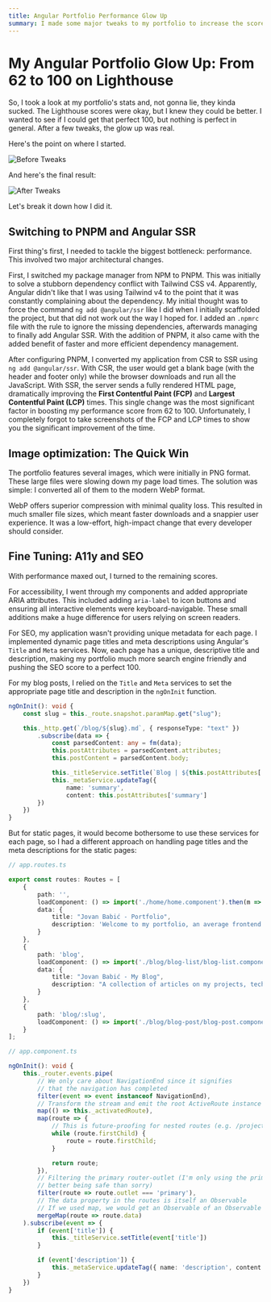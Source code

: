 ```yaml
---
title: Angular Portfolio Performance Glow Up
summary: I made some major tweaks to my portfolio to increase the scores on my Lighthouse reports
---
```


# My Angular Portfolio Glow Up: From 62 to 100 on Lighthouse

So, I took a look at my portfolio's stats and, not gonna lie, they kinda sucked. The Lighthouse scores were okay, but I knew they could be better. I wanted to see if I could get that perfect 100, but nothing is perfect in general. After a few tweaks, the glow up was real.

Here's the point on where I started.

![Before Tweaks](/blog/images/before-tweaks.webp)

And here's the final result:

![After Tweaks](/blog/images/after-tweaks.webp)

Let's break it down how I did it.

## Switching to PNPM and Angular SSR

First thing's first, I needed to tackle the biggest bottleneck: performance. This involved two major architectural changes.

First, I switched my package manager from NPM to PNPM. This was initially to solve a stubborn dependency conflict with Tailwind CSS v4. Apparently, Angular didn't like that I was using Tailwind v4 to the point that it was constantly complaining about the dependency. My initial thought was to force the command `ng add @angular/ssr` like I did when I initially scaffolded the project, but that did not work out the way I hoped for. I added an `.npmrc` file with the rule to ignore the missing dependencies, afterwards managing to finally add Angular SSR. With the addition of PNPM, it also came with the added benefit of faster and more efficient dependency management.

After configuring PNPM, I converted my application from CSR to SSR using `ng add @angular/ssr`. With CSR, the user would get a blank bage (with the header and footer only) while the browser downloads and run all the JavaScript. With SSR, the server sends a fully rendered HTML page, dramatically improving the **First Contentful Paint (FCP)** and **Largest Contentful Paint (LCP)** times. This single change was the most significant factor in boosting my performance score from 62 to 100. Unfortunately, I completely forgot to take screenshots of the FCP and LCP times to show you the significant improvement of the time.

## Image optimization: The Quick Win

The portfolio features several images, which were initially in PNG format. These large files were slowing down my page load times. The solution was simple: I converted all of them to the modern WebP format.

WebP offers superior compression with minimal quality loss. This resulted in much smaller file sizes, which meant faster downloads and a snappier user experience. It was a low-effort, high-impact change that every developer should consider.

## Fine Tuning: A11y and SEO

With performance maxed out, I turned to the remaining scores.

For accessibility, I went through my components and added appropriate ARIA attributes. This included adding `aria-label` to icon buttons and ensuring all interactive elements were keyboard-navigable. These small additions make a huge difference for users relying on screen readers.

For SEO, my application wasn't providing unique metadata for each page. I implemented dynamic page titles and meta descriptions using Angular's `Title` and `Meta` services. Now, each page has a unique, descriptive title and description, making my portfolio much more search engine friendly and pushing the SEO score to a perfect 100.

For my blog posts, I relied on the `Title` and `Meta` services to set the appropriate page title and description in the `ngOnInit` function.

```ts
ngOnInit(): void {
    const slug = this._route.snapshot.paramMap.get("slug");

    this._http.get(`/blog/${slug}.md`, { responseType: "text" })
        .subscribe(data => {
            const parsedContent: any = fm(data);
            this.postAttributes = parsedContent.attributes;
            this.postContent = parsedContent.body;

            this._titleService.setTitle(`Blog | ${this.postAttributes['title']}`)
            this._metaService.updateTag({
                name: 'summary',
                content: this.postAttributes['summary']
        })
    })
}
```

But for static pages, it would become bothersome to use these services for each page, so I had a different approach on handling page titles and the meta descriptions for the static pages:

```typescript
// app.routes.ts

export const routes: Routes = [
    {
        path: '',
        loadComponent: () => import('./home/home.component').then(m => m.HomeComponent),
        data: {
            title: "Jovan Babić - Portfolio",
            description: 'Welcome to my portfolio, an average frontend enjoyer.'
        }
    },
    {
        path: 'blog',
        loadComponent: () => import('./blog/blog-list/blog-list.component').then(m => m.BlogListComponent),
        data: {
            title: "Jovan Babić - My Blog",
            description: "A collection of articles on my projects, tech, and more."
        }
    },
    {
        path: 'blog/:slug',
        loadComponent: () => import('./blog/blog-post/blog-post.component').then(m => m.BlogPostComponent),
    }
];

// app.component.ts

ngOnInit(): void {
    this._router.events.pipe(
        // We only care about NavigationEnd since it signifies
        // that the navigation has completed
        filter(event => event instanceof NavigationEnd),
        // Transform the stream and emit the root ActiveRoute instance
        map(() => this._activatedRoute),
        map(route => {
            // This is future-proofing for nested routes (e.g. /projects/project-example)
            while (route.firstChild) {
                route = route.firstChild;
            }

            return route;
        }),
        // Filtering the primary router-outlet (I'm only using the primary one,
        // better being safe than sorry)
        filter(route => route.outlet === 'primary'),
        // The data property in the routes is itself an Observable
        // If we used map, we would get an Observable of an Observable
        mergeMap(route => route.data)
    ).subscribe(event => {
        if (event['title']) {
            this._titleService.setTitle(event['title'])
        }

        if (event['description']) {
            this._metaService.updateTag({ name: 'description', content: event['description'] })
        }
    })
}
```